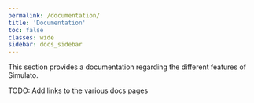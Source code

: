 ```yaml
---
permalink: /documentation/
title: 'Documentation'
toc: false
classes: wide
sidebar: docs_sidebar
---
```


This section provides a documentation regarding the different features of Simulato.

TODO: Add links to the various docs pages